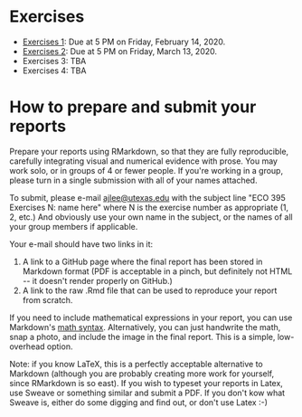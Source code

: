 

# Exercises

- [Exercises 1](exercises01.md): Due at 5 PM on Friday, February 14, 2020.  
- [Exercises 2](exercises02.md): Due at 5 PM on Friday, March 13, 2020.  
- Exercises 3: TBA  
- Exercises 4: TBA  

<!-- - [Exercises 3](exercises03.md): Due at beginning of class on Monday, April 8, 2019.  
- [Exercises 4](exercises04.md): Due at 5 PM on Friday, April 26, 2019.  
 -->

# How to prepare and submit your reports

Prepare your reports using RMarkdown, so that they are fully reproducible, carefully integrating visual and numerical evidence with prose.  You may work solo, or in groups of 4 or fewer people.  If you're working in a group, please turn in a single submission with all of your names attached.

To submit, please e-mail <ajlee@utexas.edu> with the subject line "ECO 395 Exercises N: name here" where N is the exercise number as appropriate (1, 2, etc.) And obviously use your own name in the subject, or the names of all your group members if applicable.

Your e-mail should have two links in it: 
1) A link to a GitHub page where the final report has been stored in Markdown format (PDF is acceptable in a pinch, but definitely not HTML -- it doesn't render properly on GitHub.)  
2) A link to the raw .Rmd file that can be used to reproduce your report from scratch.

If you need to include mathematical expressions in your report, you can use Markdown's [math syntax](https://github.com/cben/mathdown/wiki/math-in-markdown).  Alternatively, you can just handwrite the math, snap a photo, and include the image in the final report.  This is a simple, low-overhead option.

Note: if you know LaTeX, this is a perfectly acceptable alternative to Markdown (although you are probably creating more work for yourself, since RMarkdown is so east).  If you wish to typeset your reports in Latex, use Sweave or something similar and submit a PDF.  If you don't kow what Sweave is, either do some digging and find out, or don't use Latex :-)  

